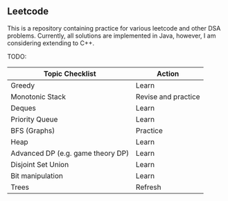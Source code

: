 ## Leetcode

This is a repository containing practice for various leetcode and other DSA problems. Currently, all solutions are implemented in Java, however, I am considering extending to C++.

TODO:

| Topic Checklist                   | Action              |
|-----------------------------------|---------------------|
| Greedy                            | Learn               |
| Monotonic Stack                   | Revise and practice |
| Deques                            | Learn               |
| Priority Queue                    | Learn               |
| BFS (Graphs)                      | Practice            |
| Heap                              | Learn               |
| Advanced DP (e.g. game theory DP) | Learn               |
| Disjoint Set Union                | Learn               |
| Bit manipulation                  | Learn               |
| Trees                             | Refresh             |